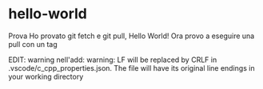 # hello-world
Prova 
Ho provato git fetch e git pull, Hello World! 
Ora provo a eseguire una pull con un tag

EDIT: warning nell'add: warning: LF will be replaced by CRLF in .vscode/c_cpp_properties.json.
    The file will have its original line endings in your working directory  
